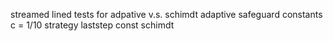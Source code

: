 streamed lined tests for adpative v.s. schimdt 
adaptive safeguard constants c = 1/10 strategy laststep const schimdt